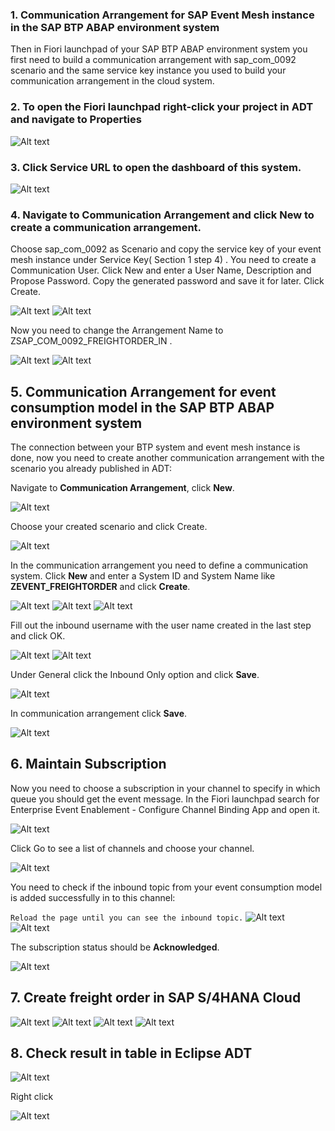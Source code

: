 
### 1. Communication Arrangement for SAP Event Mesh instance in the SAP BTP ABAP environment system

Then in Fiori launchpad of your SAP BTP ABAP environment system you first need to build a communication arrangement with sap_com_0092 scenario and the same service key instance you used to build your communication arrangement in the cloud system.

### 2. To open the Fiori launchpad right-click your project in ADT and navigate to Properties

![Alt text](img/image.png)

### 3. Click Service URL to open the dashboard of this system.

![Alt text](img/image-1.png)

### 4. Navigate to Communication Arrangement and click New to create a communication arrangement.

Choose sap_com_0092 as Scenario and copy the service key of your event mesh instance under Service Key( Section 1 step 4) . You need to create a Communication User. Click New and enter a User Name, Description and Propose Password. Copy the generated password and save it for later. Click Create.


![Alt text](img/image-2.png)
![Alt text](img/image-3.png)

Now you need to change the Arrangement Name to ZSAP_COM_0092_FREIGHTORDER_IN .

![Alt text](img/image-4.png)
![Alt text](img/image-5.png)

## 5. Communication Arrangement for event consumption model in the SAP BTP ABAP environment system

The connection between your BTP system and event mesh instance is done, now you need to create another communication arrangement with the scenario you already published in ADT:

Navigate to **Communication Arrangement**, click **New**.

![Alt text](img/image-6.png)

Choose your created scenario and click Create.

![Alt text](img/image-7.png)

In the communication arrangement you need to define a communication system. Click **New** and enter a System ID and System Name like **ZEVENT_FREIGHTORDER** and click **Create**.

![Alt text](img/image-8.png)
![Alt text](img/image-9.png)
![Alt text](img/image-10.png)

Fill out the inbound username with the user name created in the last step and click OK.

![Alt text](img/image-11.png)
![Alt text](img/image-12.png)

Under General click the Inbound Only option and click **Save**.

![Alt text](img/image-13.png)

In communication arrangement click **Save**.

![Alt text](img/image-14.png)

## 6. Maintain Subscription

Now you need to choose a subscription in your channel to specify in which queue you should get the event message.
In the Fiori launchpad search for Enterprise Event Enablement - Configure Channel Binding App and open it.

![Alt text](img/image-15.png)

Click Go to see a list of channels and choose your channel.

![Alt text](img/image-16.png)

You need to check if the inbound topic from your event consumption model is added successfully in to this channel:

```Reload the page until you can see the inbound topic.```
![Alt text](img/image-17.png)
![Alt text](img/image-18.png)


The subscription status should be **Acknowledged**.

![Alt text](img/image-19.png)

## 7. Create freight order in SAP S/4HANA Cloud

![Alt text](img/image-20.png)
![Alt text](img/image-21.png)
![Alt text](img/image-22.png)
![Alt text](img/image-24.png)

## 8. Check result in table in Eclipse ADT

![Alt text](img/image-25.png)

Right click

![Alt text](img/image-27.png)














